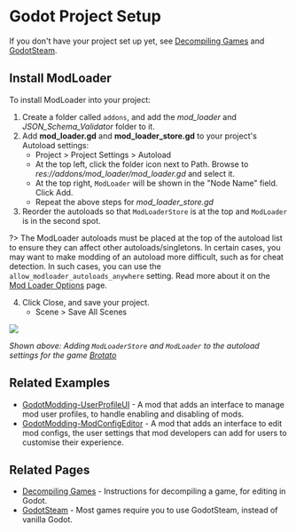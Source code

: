 # Godot Project Setup
If you don't have your project set up yet, see [Decompiling Games](../modding/decompile_games.md) and [GodotSteam](godot_steam.md).

## Install ModLoader
To install ModLoader into your project:

1. Create a folder called `addons`, and add the *mod_loader* and *JSON_Schema_Validator* folder to it.
2. Add **mod_loader.gd** and **mod_loader_store.gd** to your project's Autoload settings:
    - Project > Project Settings > Autoload
    - At the top left, click the folder icon next to Path. Browse to *res://addons/mod_loader/mod_loader.gd* and select it.
    - At the top right, `ModLoader` will be shown in the "Node Name" field. Click Add.
    - Repeat the above steps for *mod_loader_store.gd*
3. Reorder the autoloads so that `ModLoaderStore` is at the top and `ModLoader` is in the second spot.

?> The ModLoader autoloads must be placed at the top of the autoload list to ensure they can affect other autoloads/singletons. In certain cases, you may want to make modding of an autoload more difficult, such as for cheat detection. In such cases, you can use the `allow_modloader_autoloads_anywhere` setting. Read more about it on the [Mod Loader Options](mod_loader_options.md) page.

4. Click Close, and save your project.
    - Scene > Save All Scenes

![](_media/autoload_settings.png)

*Shown above: Adding `ModLoaderStore` and `ModLoader` to the autoload settings for the game [Brotato](https://store.steampowered.com/app/1942280/Brotato/)*

## Related Examples
- [GodotModding-UserProfileUI](https://github.com/GodotModding/GodotModding-UserProfileUI) - A mod that adds an interface to manage mod user profiles, to handle enabling and disabling of mods.
- [GodotModding-ModConfigEditor](https://github.com/GodotModding/GodotModding-ModConfigEditor) - A mod that adds an interface to edit mod configs, the user settings that mod developers can add for users to customise their experience.

## Related Pages
- [Decompiling Games](../modding/decompile_games.md) - Instructions for decompiling a game, for editing in Godot.
- [GodotSteam](godot_steam.md) - Most games require you to use GodotSteam, instead of vanilla Godot.
